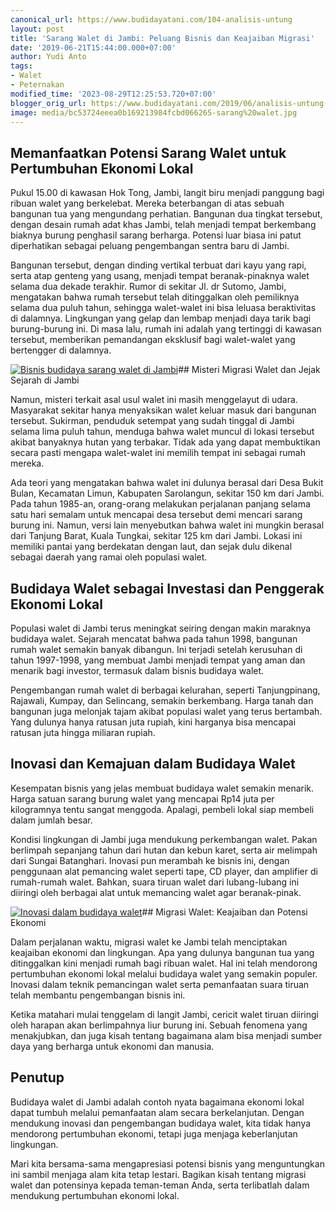 ```yaml
---
canonical_url: https://www.budidayatani.com/104-analisis-untung
layout: post
title: 'Sarang Walet di Jambi: Peluang Bisnis dan Keajaiban Migrasi'
date: '2019-06-21T15:44:00.000+07:00'
author: Yudi Anto
tags:
- Walet
- Peternakan
modified_time: '2023-08-29T12:25:53.720+07:00'
blogger_orig_url: https://www.budidayatani.com/2019/06/analisis-untung-rugi-alih-fungsi-ruko.html
image: media/bc53724eeea0b169213984fcbd066265-sarang%20walet.jpg
---
```

## Memanfaatkan Potensi Sarang Walet untuk Pertumbuhan Ekonomi Lokal

Pukul 15.00 di kawasan Hok Tong, Jambi, langit biru menjadi panggung bagi ribuan walet yang berkelebat. Mereka beterbangan di atas sebuah bangunan tua yang mengundang perhatian. Bangunan dua tingkat tersebut, dengan desain rumah adat khas Jambi, telah menjadi tempat berkembang biaknya burung penghasil sarang berharga. Potensi luar biasa ini patut diperhatikan sebagai peluang pengembangan sentra baru di Jambi.

Bangunan tersebut, dengan dinding vertikal terbuat dari kayu yang rapi, serta atap genteng yang usang, menjadi tempat beranak-pinaknya walet selama dua dekade terakhir. Rumor di sekitar Jl. dr Sutomo, Jambi, mengatakan bahwa rumah tersebut telah ditinggalkan oleh pemiliknya selama dua puluh tahun, sehingga walet-walet ini bisa leluasa beraktivitas di dalamnya. Lingkungan yang gelap dan lembap menjadi daya tarik bagi burung-burung ini. Di masa lalu, rumah ini adalah yang tertinggi di kawasan tersebut, memberikan pemandangan eksklusif bagi walet-walet yang bertengger di dalamnya.

[![Bisnis budidaya sarang walet di Jambi](https://blogger.googleusercontent.com/img/b/R29vZ2xl/AVvXsEilAVroNpSVzGYPj0hY600laF4B93v6p1UOw-56nHBoUfx68Dm7BkfBON3si1HHgTTrWZTPF_Cx2QODcNqEOnDwyyftqDTgHTqthUymwLu6LX38v7chxAOaw6q29Q82BMUHEdGx8PMdt4pAbjVLFfHzV_tuua---E-n8tMo74oZbdI-IpxgMYo26LbKksdY/w640-h454/sarang%20walet.jpg)](https://blogger.googleusercontent.com/img/b/R29vZ2xl/AVvXsEilAVroNpSVzGYPj0hY600laF4B93v6p1UOw-56nHBoUfx68Dm7BkfBON3si1HHgTTrWZTPF_Cx2QODcNqEOnDwyyftqDTgHTqthUymwLu6LX38v7chxAOaw6q29Q82BMUHEdGx8PMdt4pAbjVLFfHzV_tuua---E-n8tMo74oZbdI-IpxgMYo26LbKksdY/s800/sarang%20walet.jpg)## Misteri Migrasi Walet dan Jejak Sejarah di Jambi

Namun, misteri terkait asal usul walet ini masih menggelayut di udara. Masyarakat sekitar hanya menyaksikan walet keluar masuk dari bangunan tersebut. Sukirman, penduduk setempat yang sudah tinggal di Jambi selama lima puluh tahun, menduga bahwa walet muncul di lokasi tersebut akibat banyaknya hutan yang terbakar. Tidak ada yang dapat membuktikan secara pasti mengapa walet-walet ini memilih tempat ini sebagai rumah mereka.

Ada teori yang mengatakan bahwa walet ini dulunya berasal dari Desa Bukit Bulan, Kecamatan Limun, Kabupaten Sarolangun, sekitar 150 km dari Jambi. Pada tahun 1985-an, orang-orang melakukan perjalanan panjang selama satu hari semalam untuk mencapai desa tersebut demi mencari sarang burung ini. Namun, versi lain menyebutkan bahwa walet ini mungkin berasal dari Tanjung Barat, Kuala Tungkai, sekitar 125 km dari Jambi. Lokasi ini memiliki pantai yang berdekatan dengan laut, dan sejak dulu dikenal sebagai daerah yang ramai oleh populasi walet.

## Budidaya Walet sebagai Investasi dan Penggerak Ekonomi Lokal

Populasi walet di Jambi terus meningkat seiring dengan makin maraknya budidaya walet. Sejarah mencatat bahwa pada tahun 1998, bangunan rumah walet semakin banyak dibangun. Ini terjadi setelah kerusuhan di tahun 1997-1998, yang membuat Jambi menjadi tempat yang aman dan menarik bagi investor, termasuk dalam bisnis budidaya walet.

Pengembangan rumah walet di berbagai kelurahan, seperti Tanjungpinang, Rajawali, Kumpay, dan Selincang, semakin berkembang. Harga tanah dan bangunan juga melonjak tajam akibat populasi walet yang terus bertambah. Yang dulunya hanya ratusan juta rupiah, kini harganya bisa mencapai ratusan juta hingga miliaran rupiah.

## Inovasi dan Kemajuan dalam Budidaya Walet

Kesempatan bisnis yang jelas membuat budidaya walet semakin menarik. Harga satuan sarang burung walet yang mencapai Rp14 juta per kilogramnya tentu sangat menggoda. Apalagi, pembeli lokal siap membeli dalam jumlah besar.

Kondisi lingkungan di Jambi juga mendukung perkembangan walet. Pakan berlimpah sepanjang tahun dari hutan dan kebun karet, serta air melimpah dari Sungai Batanghari. Inovasi pun merambah ke bisnis ini, dengan penggunaan alat pemancing walet seperti tape, CD player, dan amplifier di rumah-rumah walet. Bahkan, suara tiruan walet dari lubang-lubang ini diiringi oleh berbagai alat untuk memancing walet agar beranak-pinak.

[![Inovasi dalam budidaya walet](https://blogger.googleusercontent.com/img/b/R29vZ2xl/AVvXsEjjGMPQIFN_Ku4q6NbnL8cU1L0Xl2zBDq07X0lLbtPticPqVvUA0i3boN8RxPvqDHkKooyL_I_y2_2bj_UXL_W2ErESPnMUx8d5HTlBh7dpqvvbZo0tjbhZ7A3y9RdTFhqbFzsp0uDztWBNB7-ljPfK36xtOs8KGxT6CCi36c7qKlQHmgaIlhAFnz0-jO6C/w640-h378/sarang%20walet_800x472.jpg)](https://blogger.googleusercontent.com/img/b/R29vZ2xl/AVvXsEjjGMPQIFN_Ku4q6NbnL8cU1L0Xl2zBDq07X0lLbtPticPqVvUA0i3boN8RxPvqDHkKooyL_I_y2_2bj_UXL_W2ErESPnMUx8d5HTlBh7dpqvvbZo0tjbhZ7A3y9RdTFhqbFzsp0uDztWBNB7-ljPfK36xtOs8KGxT6CCi36c7qKlQHmgaIlhAFnz0-jO6C/s800/sarang%20walet_800x472.jpg)## Migrasi Walet: Keajaiban dan Potensi Ekonomi

Dalam perjalanan waktu, migrasi walet ke Jambi telah menciptakan keajaiban ekonomi dan lingkungan. Apa yang dulunya bangunan tua yang ditinggalkan kini menjadi rumah bagi ribuan walet. Hal ini telah mendorong pertumbuhan ekonomi lokal melalui budidaya walet yang semakin populer. Inovasi dalam teknik pemancingan walet serta pemanfaatan suara tiruan telah membantu pengembangan bisnis ini.

Ketika matahari mulai tenggelam di langit Jambi, cericit walet tiruan diiringi oleh harapan akan berlimpahnya liur burung ini. Sebuah fenomena yang menakjubkan, dan juga kisah tentang bagaimana alam bisa menjadi sumber daya yang berharga untuk ekonomi dan manusia.

## Penutup

Budidaya walet di Jambi adalah contoh nyata bagaimana ekonomi lokal dapat tumbuh melalui pemanfaatan alam secara berkelanjutan. Dengan mendukung inovasi dan pengembangan budidaya walet, kita tidak hanya mendorong pertumbuhan ekonomi, tetapi juga menjaga keberlanjutan lingkungan.

Mari kita bersama-sama mengapresiasi potensi bisnis yang menguntungkan ini sambil menjaga alam kita tetap lestari. Bagikan kisah tentang migrasi walet dan potensinya kepada teman-teman Anda, serta terlibatlah dalam mendukung pertumbuhan ekonomi lokal.

